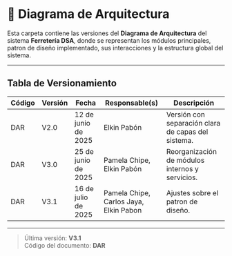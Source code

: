 # 🧱 Diagrama de Arquitectura

Esta carpeta contiene las versiones del **Diagrama de Arquitectura** del sistema **Ferretería DSA**, donde se representan los módulos principales, patron de diseño implementado, sus interacciones y la estructura global del sistema.

---

## Tabla de Versionamiento

| Código | Versión | Fecha             | Responsable(s)           | Descripción                                                  |
|--------|---------|-------------------|----------------------------|--------------------------------------------------------------|
| DAR    | V2.0    | 12 de junio de 2025 | Elkin Pabón                 | Versión con separación clara de capas del sistema.  |
| DAR    | V3.0    | 25 de junio de 2025 | Pamela Chipe, Elkin Pabón  | Reorganización de módulos internos y servicios.              |
| DAR    | V3.1    | 16 de julio de 2025 | Pamela Chipe, Carlos Jaya, Elkin Pabon                | Ajustes sobre el patron de diseño.    |

---

> Última versión: **V3.1**  
> Código del documento: **DAR**

